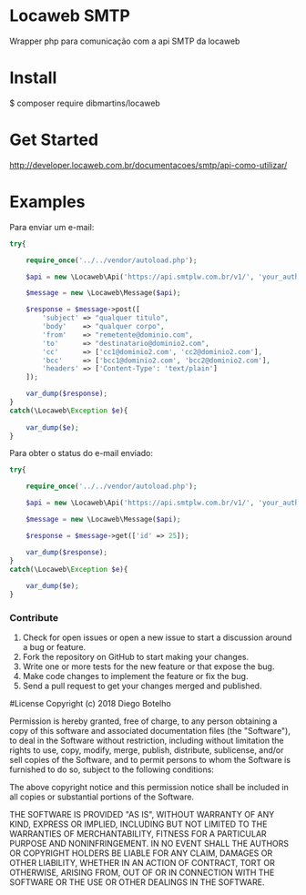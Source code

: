 # Locaweb SMTP
Wrapper php para comunicação com a api SMTP da locaweb

# Install
$ composer require dibmartins/locaweb

# Get Started
http://developer.locaweb.com.br/documentacoes/smtp/api-como-utilizar/

# Examples

Para enviar um e-mail:
```php
try{

    require_once('../../vendor/autoload.php');

    $api = new \Locaweb\Api('https://api.smtplw.com.br/v1/', 'your_auth_token');

    $message = new \Locaweb\Message($api);

    $response = $message->post([
        'subject' => "qualquer titulo",
        'body'    => "qualquer corpo",
        'from'    => "remetente@dominio.com",
        'to'      => "destinatario@dominio2.com",
        'cc'      => ['cc1@dominio2.com', 'cc2@dominio2.com'],
        'bcc'     => ['bcc1@dominio2.com', 'bcc2@dominio2.com'],
        'headers' => ['Content-Type': 'text/plain']
    ]);

    var_dump($response);
}
catch(\Locaweb\Exception $e){
    
    var_dump($e);
}
```

Para obter o status do e-mail enviado:
```php
try{

    require_once('../../vendor/autoload.php');

    $api = new \Locaweb\Api('https://api.smtplw.com.br/v1/', 'your_auth_token');

    $message = new \Locaweb\Message($api);

    $response = $message->get(['id' => 25]);

    var_dump($response);
}
catch(\Locaweb\Exception $e){
    
    var_dump($e);
}
```


### Contribute
1. Check for open issues or open a new issue to start a discussion around a bug or feature.
1. Fork the repository on GitHub to start making your changes.
1. Write one or more tests for the new feature or that expose the bug.
1. Make code changes to implement the feature or fix the bug.
1. Send a pull request to get your changes merged and published.

#License
Copyright (c) 2018 Diego Botelho

Permission is hereby granted, free of charge, to any person obtaining a copy
of this software and associated documentation files (the "Software"), to deal
in the Software without restriction, including without limitation the rights
to use, copy, modify, merge, publish, distribute, sublicense, and/or sell
copies of the Software, and to permit persons to whom the Software is furnished
to do so, subject to the following conditions:

The above copyright notice and this permission notice shall be included in all
copies or substantial portions of the Software.

THE SOFTWARE IS PROVIDED "AS IS", WITHOUT WARRANTY OF ANY KIND, EXPRESS OR
IMPLIED, INCLUDING BUT NOT LIMITED TO THE WARRANTIES OF MERCHANTABILITY,
FITNESS FOR A PARTICULAR PURPOSE AND NONINFRINGEMENT. IN NO EVENT SHALL THE
AUTHORS OR COPYRIGHT HOLDERS BE LIABLE FOR ANY CLAIM, DAMAGES OR OTHER
LIABILITY, WHETHER IN AN ACTION OF CONTRACT, TORT OR OTHERWISE, ARISING FROM,
OUT OF OR IN CONNECTION WITH THE SOFTWARE OR THE USE OR OTHER DEALINGS IN
THE SOFTWARE.